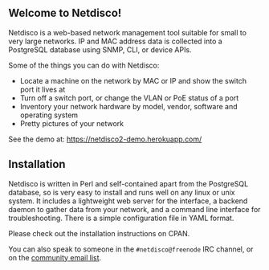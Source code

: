 ## Welcome to Netdisco!

Netdisco is a web-based network management tool suitable for small to very large networks. IP and MAC address data is collected into a PostgreSQL database using SNMP, CLI, or device APIs.

Some of the things you can do with Netdisco:

* Locate a machine on the network by MAC or IP and show the switch port it lives at
* Turn off a switch port, or change the VLAN or PoE status of a port
* Inventory your network hardware by model, vendor, software and operating system
* Pretty pictures of your network

See the demo at: https://netdisco2-demo.herokuapp.com/

## Installation

Netdisco is written in Perl and self-contained apart from the PostgreSQL database, so is very easy to install and runs well on any linux or unix system. It includes a lightweight web server for the interface, a backend daemon to gather data from your network, and a command line interface for troubleshooting. There is a simple configuration file in YAML format.

Please check out the installation instructions on CPAN.

You can also speak to someone in the `#netdisco@freenode` IRC channel, or on the [community email list](https://lists.sourceforge.net/lists/listinfo/netdisco-users).
